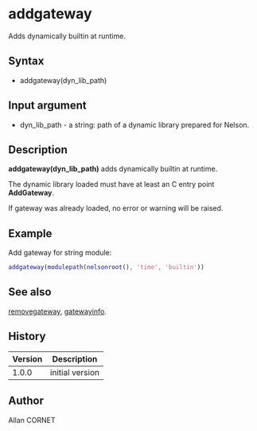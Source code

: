 # addgateway

Adds dynamically builtin at runtime.

## Syntax

- addgateway(dyn_lib_path)

## Input argument

- dyn_lib_path - a string: path of a dynamic library prepared for Nelson.

## Description

  <p><b>addgateway(dyn_lib_path)</b> adds dynamically builtin at runtime.</p>
  <p>The dynamic library loaded must have at least an C entry point <b>AddGateway</b>.</p>
  <p>If gateway was already loaded, no error or warning will be raised.</p>

## Example

Add gateway for string module:

```matlab
addgateway(modulepath(nelsonroot(), 'time', 'builtin'))
```

## See also

[removegateway](removegateway.html), [gatewayinfo](gatewayinfo.html).

## History

| Version | Description     |
| ------- | --------------- |
| 1.0.0   | initial version |

## Author

Allan CORNET
